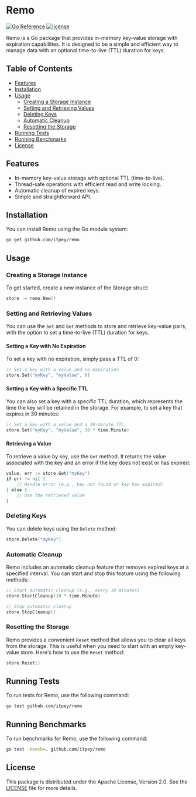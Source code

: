 # Remo

[![Go Reference](https://pkg.go.dev/badge/github.com/itpey/remo.svg)](https://pkg.go.dev/github.com/itpey/remo)
[![license](https://img.shields.io/github/license/itpey/remo)](https://github.com/itpey/remo/blob/main/LICENSE)

Remo is a Go package that provides in-memory key-value storage with expiration capabilities. It is designed to be a simple and efficient way to manage data with an optional time-to-live (TTL) duration for keys.

## Table of Contents

- [Features](#features)
- [Installation](#installation)
- [Usage](#usage)
  - [Creating a Storage Instance](#creating-a-storage-instance)
  - [Setting and Retrieving Values](#setting-and-retrieving-values)
  - [Deleting Keys](#deleting-keys)
  - [Automatic Cleanup](#automatic-cleanup)
  - [Resetting the Storage](#resetting-the-storage)
- [Running Tests](#running-tests)
- [Running Benchmarks](#running-benchmarks)
- [License](#license)

## Features

- In-memory key-value storage with optional TTL (time-to-live).
- Thread-safe operations with efficient read and write locking.
- Automatic cleanup of expired keys.
- Simple and straightforward API.

## Installation

You can install Remo using the Go module system:

```bash
go get github.com/itpey/remo
```

## Usage

### Creating a Storage Instance

To get started, create a new instance of the Storage struct:

```go
store := remo.New()
```

### Setting and Retrieving Values

You can use the `Set` and `Get` methods to store and retrieve key-value pairs, with the option to set a time-to-live (TTL) duration for keys.

#### Setting a Key with No Expiration

To set a key with no expiration, simply pass a TTL of 0:

```go
// Set a key with a value and no expiration
store.Set("myKey", "myValue", 0)
```

#### Setting a Key with a Specific TTL

You can also set a key with a specific TTL duration, which represents the time the key will be retained in the storage. For example, to set a key that expires in 30 minutes:

```go
// Set a key with a value and a 30-minute TTL
store.Set("myKey", "myValue", 30 * time.Minute)
```

#### Retrieving a Value

To retrieve a value by key, use the `Get` method. It returns the value associated with the key and an error if the key does not exist or has expired:

```go
value, err := store.Get("myKey")
if err != nil {
    // Handle error (e.g., key not found or key has expired)
} else {
    // Use the retrieved value
}
```

### Deleting Keys

You can delete keys using the `Delete` method:
```go
store.Delete("myKey")
```

### Automatic Cleanup

Remo includes an automatic cleanup feature that removes expired keys at a specified interval. You can start and stop this feature using the following methods:

```go
// Start automatic cleanup (e.g., every 10 minutes)
store.StartCleanup(10 * time.Minute)

// Stop automatic cleanup
store.StopCleanup()
```

### Resetting the Storage

Remo provides a convenient `Reset` method that allows you to clear all keys from the storage. This is useful when you need to start with an empty key-value store. Here's how to use the `Reset` method:

```go
store.Reset()
```

## Running Tests

To run tests for Remo, use the following command:

```bash
go test github.com/itpey/remo
```

## Running Benchmarks

To run benchmarks for Remo, use the following command:

```bash
go test -bench=. github.com/itpey/remo
```

## License

This package is distributed under the Apache License, Version 2.0. See the [LICENSE](https://github.com/itpey/remo/blob/main/LICENSE) file for more details.
